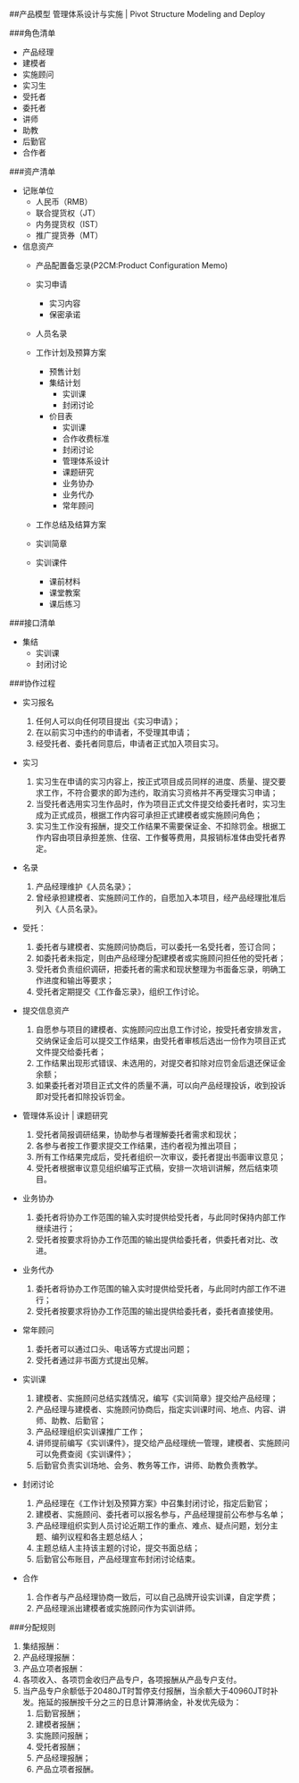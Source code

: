 ##产品模型
管理体系设计与实施 | Pivot Structure Modeling and Deploy

###角色清单
* 产品经理
* 建模者
* 实施顾问
* 实习生
* 受托者
* 委托者
* 讲师
* 助教
* 后勤官
* 合作者
 
###资产清单
* 记账单位
	* 人民币（RMB）
	* 联合提货权（JT）
	* 内务提货权（IST）
	* 推广提货券（MT）
* 信息资产
	* 产品配置备忘录(P2CM:Product Configuration Memo)
	* 实习申请
		* 实习内容
		* 保密承诺
	* 人员名录

	* 工作计划及预算方案
		* 预售计划
		* 集结计划
			* 实训课
			* 封闭讨论
		* 价目表
			* 实训课
			* 合作收费标准
			* 封闭讨论
			* 管理体系设计
			* 课题研究
			* 业务协办
			* 业务代办
			* 常年顾问
	* 工作总结及结算方案
	* 实训简章
	* 实训课件
		* 课前材料
		* 课堂教案
		* 课后练习

###接口清单
* 集结
	* 实训课
	* 封闭讨论

###协作过程
* 实习报名
	1. 任何人可以向任何项目提出《实习申请》；
	2. 在以前实习中违约的申请者，不受理其申请；
	3. 经受托者、委托者同意后，申请者正式加入项目实习。

* 实习
	1. 实习生在申请的实习内容上，按正式项目成员同样的进度、质量、提交要求工作，不符合要求的即为违约，取消实习资格并不再受理实习申请；
	2. 当受托者选用实习生作品时，作为项目正式文件提交给委托者时，实习生成为正式成员，根据工作内容可承担正式建模者或实施顾问角色；
	3. 实习生工作没有报酬，提交工作结果不需要保证金、不扣除罚金。根据工作内容由项目承担差旅、住宿、工作餐等费用，具报销标准体由受托者界定。

* 名录
	1. 产品经理维护《人员名录》；
	2. 曾经承担建模者、实施顾问工作的，自愿加入本项目，经产品经理批准后列入《人员名录》。

* 受托：
	1. 委托者与建模者、实施顾问协商后，可以委托一名受托者，签订合同；
	2. 如委托者未指定，则由产品经理分配建模者或实施顾问担任他的受托者；
	3. 受托者负责组织调研，把委托者的需求和现状整理为书面备忘录，明确工作进度和输出等要求；
	4. 受托者定期提交《工作备忘录》，组织工作讨论。

* 提交信息资产
	1. 自愿参与项目的建模者、实施顾问应出息工作讨论，按受托者安排发言，交纳保证金后可以提交工作结果，由受托者审核后选出一份作为项目正式文件提交给委托者；
	2. 工作结果出现形式错误、未选用的，对提交者扣除对应罚金后退还保证金余额；
	3. 如果委托者对项目正式文件的质量不满，可以向产品经理投诉，收到投诉即对受托者扣除投诉罚金。

* 管理体系设计 | 课题研究
	1. 受托者简报调研结果，协助参与者理解委托者需求和现状；
	2. 各参与者按工作要求提交工作结果，违约者视为推出项目；
	3. 所有工作结果完成后，受托者组织一次审议，委托者提出书面审议意见；
	4. 受托者根据审议意见组织编写正式稿，安排一次培训讲解，然后结束项目。

* 业务协办
	1. 委托者将协办工作范围的输入实时提供给受托者，与此同时保持内部工作继续进行；
	2. 受托者按要求将协办工作范围的输出提供给委托者，供委托者对比、改进。

* 业务代办
	1. 委托者将协办工作范围的输入实时提供给受托者，与此同时内部工作不进行；
	2. 受托者按要求将协办工作范围的输出提供给委托者，委托者直接使用。

* 常年顾问
	1. 委托者可以通过口头、电话等方式提出问题；
	2. 受托者通过非书面方式提出见解。

* 实训课
	1. 建模者、实施顾问总结实践情况，编写《实训简章》提交给产品经理；
	2. 产品经理与建模者、实施顾问协商后，指定实训课时间、地点、内容、讲师、助教、后勤官；
	3. 产品经理组织实训课推广工作；
	4. 讲师提前编写《实训课件》，提交给产品经理统一管理，建模者、实施顾问可以免费查阅《实训课件》；
	5. 后勤官负责实训场地、会务、教务等工作，讲师、助教负责教学。 

* 封闭讨论
	1. 产品经理在《工作计划及预算方案》中召集封闭讨论，指定后勤官；
	2. 建模者、实施顾问、委托者可以报名参与，产品经理提前公布参与名单；
	3. 产品经理组织实到人员讨论近期工作的重点、难点、疑点问题，划分主题、编列议程和各主题总结人；
	4. 主题总结人主持该主题的讨论，提交书面总结；
	5. 后勤官公布账目，产品经理宣布封闭讨论结束。

* 合作
	1. 合作者与产品经理协商一致后，可以自己品牌开设实训课，自定学费；
	2. 产品经理派出建模者或实施顾问作为实训讲师。

###分配规则
1. 集结报酬：
2. 产品经理报酬：
3. 产品立项者报酬：
4. 各项收入、各项罚金收归产品专户，各项报酬从产品专户支付。
5. 当产品专户余额低于20480JT时暂停支付报酬，当余额大于40960JT时补发。拖延的报酬按千分之三的日息计算滞纳金，补发优先级为：
	1. 后勤官报酬；
	2. 建模者报酬；
	3. 实施顾问报酬；
	4. 受托者报酬；
	5. 产品经理报酬；
	6. 产品立项者报酬。